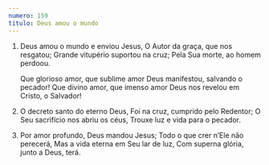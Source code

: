 ```yaml
---
numero: 159
titulo: Deus amou o mundo
---
```

1. Deus amou o mundo e enviou Jesus,
   O Autor da graça, que nos resgatou;
   Grande vitupério suportou na cruz;
   Pela Sua morte, ao homem perdoou.

   Que glorioso amor, que sublime amor
   Deus manifestou, salvando o pecador!
   Que divino amor, que imenso amor
   Deus nos revelou em Cristo, o Salvador!

2. O decreto santo do eterno Deus,
   Foi na cruz, cumprido pelo Redentor;
   O Seu sacrifício nos abriu os céus,
   Trouxe luz e vida para o pecador.

3. Por amor profundo, Deus mandou Jesus;
   Todo o que crer n’Ele não perecerá,
   Mas a vida eterna em Seu lar de luz,
   Com superna glória, junto a Deus, terá.
